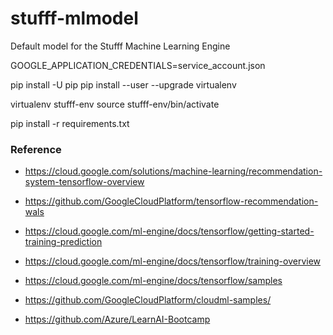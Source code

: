 # stufff-mlmodel
Default model for the Stufff Machine Learning Engine

GOOGLE_APPLICATION_CREDENTIALS=service_account.json

pip install -U pip
pip install --user --upgrade virtualenv

virtualenv stufff-env
source stufff-env/bin/activate

pip install -r requirements.txt

### Reference

* https://cloud.google.com/solutions/machine-learning/recommendation-system-tensorflow-overview
* https://github.com/GoogleCloudPlatform/tensorflow-recommendation-wals

* https://cloud.google.com/ml-engine/docs/tensorflow/getting-started-training-prediction
* https://cloud.google.com/ml-engine/docs/tensorflow/training-overview 
* https://cloud.google.com/ml-engine/docs/tensorflow/samples 
* https://github.com/GoogleCloudPlatform/cloudml-samples/ 
* https://github.com/Azure/LearnAI-Bootcamp 

